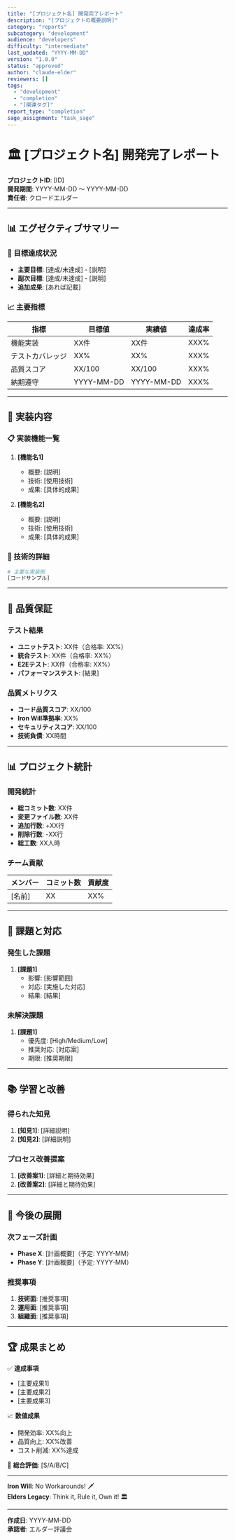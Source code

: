```yaml
---
title: "[プロジェクト名] 開発完了レポート"
description: "[プロジェクトの概要説明]"
category: "reports"
subcategory: "development"
audience: "developers"
difficulty: "intermediate"
last_updated: "YYYY-MM-DD"
version: "1.0.0"
status: "approved"
author: "claude-elder"
reviewers: []
tags:
  - "development"
  - "completion"
  - "[関連タグ]"
report_type: "completion"
sage_assignment: "task_sage"
---
```


# 🏛️ [プロジェクト名] 開発完了レポート

**プロジェクトID**: [ID]  
**開発期間**: YYYY-MM-DD ～ YYYY-MM-DD  
**責任者**: クロードエルダー

---

## 📊 エグゼクティブサマリー

### 🎯 目標達成状況
- **主要目標**: [達成/未達成] - [説明]
- **副次目標**: [達成/未達成] - [説明]
- **追加成果**: [あれば記載]

### 📈 主要指標
| 指標 | 目標値 | 実績値 | 達成率 |
|-----|--------|--------|--------|
| 機能実装 | XX件 | XX件 | XXX% |
| テストカバレッジ | XX% | XX% | XXX% |
| 品質スコア | XX/100 | XX/100 | XXX% |
| 納期遵守 | YYYY-MM-DD | YYYY-MM-DD | XXX% |

---

## 🚀 実装内容

### 📋 実装機能一覧
1. **[機能名1]**
   - 概要: [説明]
   - 技術: [使用技術]
   - 成果: [具体的成果]

2. **[機能名2]**
   - 概要: [説明]
   - 技術: [使用技術]
   - 成果: [具体的成果]

### 🔧 技術的詳細
```python
# 主要な実装例
[コードサンプル]
```

---

## 🧪 品質保証

### テスト結果
- **ユニットテスト**: XX件（合格率: XX%）
- **統合テスト**: XX件（合格率: XX%）
- **E2Eテスト**: XX件（合格率: XX%）
- **パフォーマンステスト**: [結果]

### 品質メトリクス
- **コード品質スコア**: XX/100
- **Iron Will準拠率**: XX%
- **セキュリティスコア**: XX/100
- **技術負債**: XX時間

---

## 📊 プロジェクト統計

### 開発統計
- **総コミット数**: XX件
- **変更ファイル数**: XX件
- **追加行数**: +XX行
- **削除行数**: -XX行
- **総工数**: XX人時

### チーム貢献
| メンバー | コミット数 | 貢献度 |
|---------|-----------|--------|
| [名前] | XX | XX% |

---

## 🚨 課題と対応

### 発生した課題
1. **[課題1]**
   - 影響: [影響範囲]
   - 対応: [実施した対応]
   - 結果: [結果]

### 未解決課題
1. **[課題1]**
   - 優先度: [High/Medium/Low]
   - 推奨対応: [対応案]
   - 期限: [推奨期限]

---

## 📚 学習と改善

### 得られた知見
1. **[知見1]**: [詳細説明]
2. **[知見2]**: [詳細説明]

### プロセス改善提案
1. **[改善案1]**: [詳細と期待効果]
2. **[改善案2]**: [詳細と期待効果]

---

## 🔮 今後の展開

### 次フェーズ計画
- **Phase X**: [計画概要]（予定: YYYY-MM）
- **Phase Y**: [計画概要]（予定: YYYY-MM）

### 推奨事項
1. **技術面**: [推奨事項]
2. **運用面**: [推奨事項]
3. **組織面**: [推奨事項]

---

## 🏆 成果まとめ

✅ **達成事項**
- [主要成果1]
- [主要成果2]
- [主要成果3]

📈 **数値成果**
- 開発効率: XX%向上
- 品質向上: XX%改善
- コスト削減: XX%達成

🎯 **総合評価**: [S/A/B/C]

---

**Iron Will**: No Workarounds! 🗡️  
**Elders Legacy**: Think it, Rule it, Own it! 🏛️

---

**作成日**: YYYY-MM-DD  
**承認者**: エルダー評議会